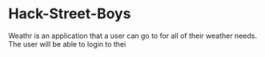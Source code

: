 # Hack-Street-Boys

Weathr is an application that a user can go to for all of their weather needs. The user will be able to login to thei
